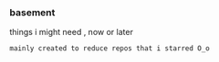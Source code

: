 ### basement
things i might need , now or later 


````
mainly created to reduce repos that i starred O_o
````
